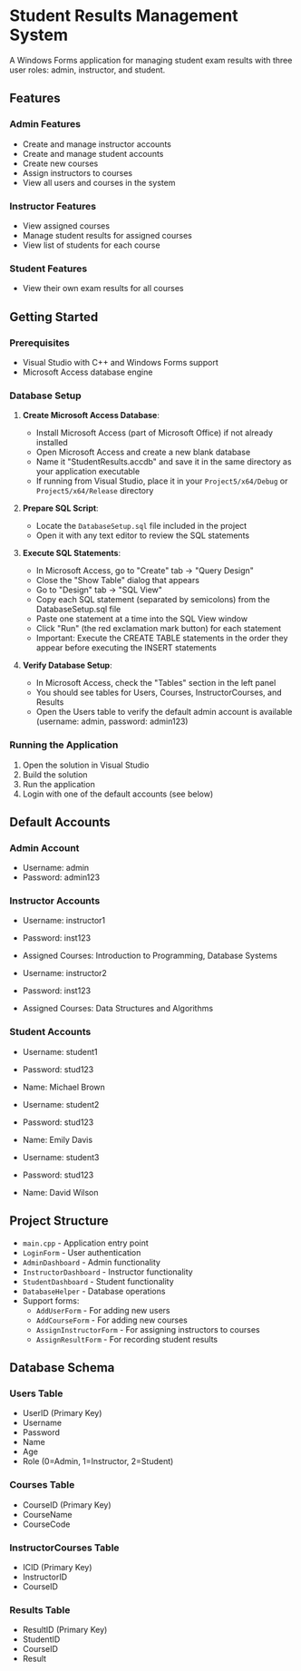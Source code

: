 # Student Results Management System

A Windows Forms application for managing student exam results with three user roles: admin, instructor, and student.

## Features

### Admin Features
- Create and manage instructor accounts
- Create and manage student accounts
- Create new courses
- Assign instructors to courses
- View all users and courses in the system

### Instructor Features
- View assigned courses
- Manage student results for assigned courses
- View list of students for each course

### Student Features
- View their own exam results for all courses

## Getting Started

### Prerequisites
- Visual Studio with C++ and Windows Forms support
- Microsoft Access database engine

### Database Setup

1. **Create Microsoft Access Database**:
   - Install Microsoft Access (part of Microsoft Office) if not already installed
   - Open Microsoft Access and create a new blank database
   - Name it "StudentResults.accdb" and save it in the same directory as your application executable
   - If running from Visual Studio, place it in your `Project5/x64/Debug` or `Project5/x64/Release` directory

2. **Prepare SQL Script**:
   - Locate the `DatabaseSetup.sql` file included in the project
   - Open it with any text editor to review the SQL statements

3. **Execute SQL Statements**:
   - In Microsoft Access, go to "Create" tab → "Query Design"
   - Close the "Show Table" dialog that appears
   - Go to "Design" tab → "SQL View"
   - Copy each SQL statement (separated by semicolons) from the DatabaseSetup.sql file
   - Paste one statement at a time into the SQL View window
   - Click "Run" (the red exclamation mark button) for each statement
   - Important: Execute the CREATE TABLE statements in the order they appear before executing the INSERT statements

4. **Verify Database Setup**:
   - In Microsoft Access, check the "Tables" section in the left panel
   - You should see tables for Users, Courses, InstructorCourses, and Results
   - Open the Users table to verify the default admin account is available (username: admin, password: admin123)

### Running the Application
1. Open the solution in Visual Studio
2. Build the solution
3. Run the application
4. Login with one of the default accounts (see below)

## Default Accounts

### Admin Account
- Username: admin
- Password: admin123

### Instructor Accounts
- Username: instructor1
- Password: inst123
- Assigned Courses: Introduction to Programming, Database Systems

- Username: instructor2
- Password: inst123
- Assigned Courses: Data Structures and Algorithms

### Student Accounts
- Username: student1
- Password: stud123
- Name: Michael Brown

- Username: student2
- Password: stud123
- Name: Emily Davis

- Username: student3
- Password: stud123
- Name: David Wilson

## Project Structure

- `main.cpp` - Application entry point
- `LoginForm` - User authentication
- `AdminDashboard` - Admin functionality
- `InstructorDashboard` - Instructor functionality
- `StudentDashboard` - Student functionality
- `DatabaseHelper` - Database operations
- Support forms:
  - `AddUserForm` - For adding new users
  - `AddCourseForm` - For adding new courses
  - `AssignInstructorForm` - For assigning instructors to courses
  - `AssignResultForm` - For recording student results

## Database Schema

### Users Table
- UserID (Primary Key)
- Username
- Password
- Name
- Age
- Role (0=Admin, 1=Instructor, 2=Student)

### Courses Table
- CourseID (Primary Key)
- CourseName
- CourseCode

### InstructorCourses Table
- ICID (Primary Key)
- InstructorID
- CourseID

### Results Table
- ResultID (Primary Key)
- StudentID
- CourseID
- Result 